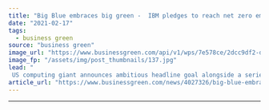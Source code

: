 ```yaml
---
title: "Big Blue embraces big green -  IBM pledges to reach net zero emissions by 2030"
date: "2021-02-17"
tags: 
  - business green
source: "business green"
image_url: "https://www.businessgreen.com/api/v1/wps/7e578ce/2dcc9df2-d8c8-43b0-b382-93de2568ae63/3/ibm-building-185x114.jpg"
image_fp: "/assets/img/post_thumbnails/137.jpg"
lead: "
 US computing giant announces ambitious headline goal alongside a series of interim environmental targets for 2025 ..."
article_url: "https://www.businessgreen.com/news/4027326/big-blue-embraces-big-green-ibm-pledges-reach-net-zero-emissions-2030"
---
```


---
